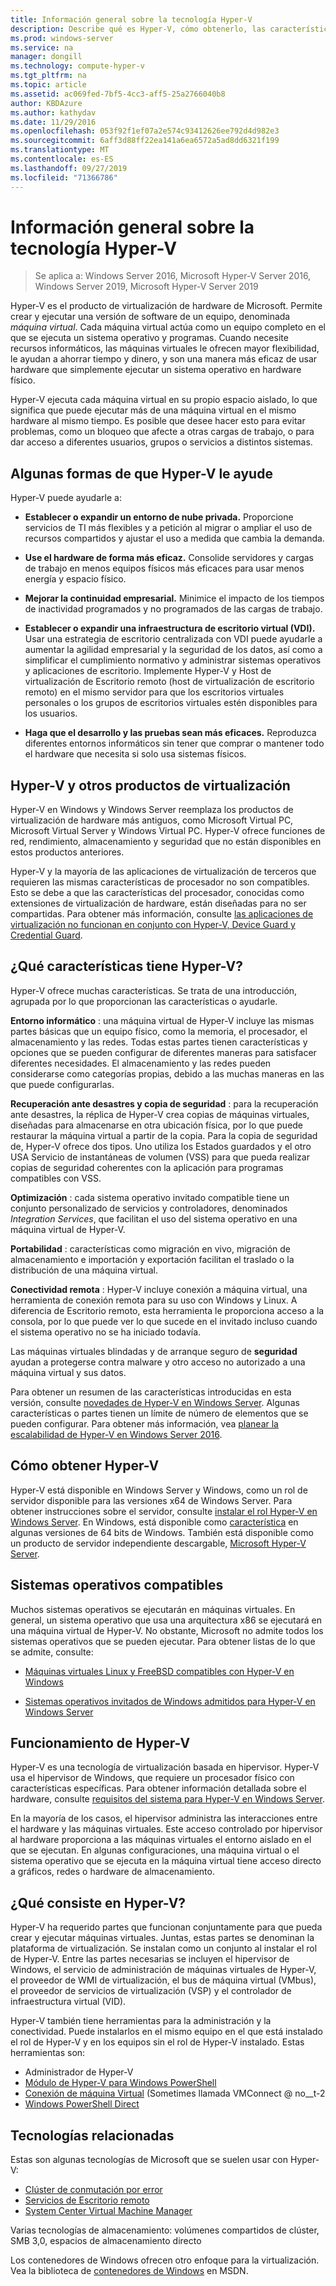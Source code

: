 ```yaml
---
title: Información general sobre la tecnología Hyper-V
description: Describe qué es Hyper-V, cómo obtenerlo, las características clave y los usos comunes.
ms.prod: windows-server
ms.service: na
manager: dongill
ms.technology: compute-hyper-v
ms.tgt_pltfrm: na
ms.topic: article
ms.assetid: ac069fed-7bf5-4cc3-aff5-25a2766040b8
author: KBDAzure
ms.author: kathydav
ms.date: 11/29/2016
ms.openlocfilehash: 053f92f1ef07a2e574c93412626ee792d4d982e3
ms.sourcegitcommit: 6aff3d88ff22ea141a6ea6572a5ad8dd6321f199
ms.translationtype: MT
ms.contentlocale: es-ES
ms.lasthandoff: 09/27/2019
ms.locfileid: "71366786"
---
```

# <a name="hyper-v-technology-overview"></a>Información general sobre la tecnología Hyper-V

>Se aplica a: Windows Server 2016, Microsoft Hyper-V Server 2016, Windows Server 2019, Microsoft Hyper-V Server 2019

Hyper-V es el producto de virtualización de hardware de Microsoft. Permite crear y ejecutar una versión de software de un equipo, denominada *máquina virtual*. Cada máquina virtual actúa como un equipo completo en el que se ejecuta un sistema operativo y programas. Cuando necesite recursos informáticos, las máquinas virtuales le ofrecen mayor flexibilidad, le ayudan a ahorrar tiempo y dinero, y son una manera más eficaz de usar hardware que simplemente ejecutar un sistema operativo en hardware físico.

Hyper-V ejecuta cada máquina virtual en su propio espacio aislado, lo que significa que puede ejecutar más de una máquina virtual en el mismo hardware al mismo tiempo. Es posible que desee hacer esto para evitar problemas, como un bloqueo que afecte a otras cargas de trabajo, o para dar acceso a diferentes usuarios, grupos o servicios a distintos sistemas.

## <a name="some-ways-hyper-v-can-help-you"></a>Algunas formas de que Hyper-V le ayude

Hyper-V puede ayudarle a:

- **Establecer o expandir un entorno de nube privada.** Proporcione servicios de TI más flexibles y a petición al migrar o ampliar el uso de recursos compartidos y ajustar el uso a medida que cambia la demanda.

- **Use el hardware de forma más eficaz.** Consolide servidores y cargas de trabajo en menos equipos físicos más eficaces para usar menos energía y espacio físico.

- **Mejorar la continuidad empresarial.** Minimice el impacto de los tiempos de inactividad programados y no programados de las cargas de trabajo.

- **Establecer o expandir una infraestructura de escritorio virtual (VDI).** Usar una estrategia de escritorio centralizada con VDI puede ayudarle a aumentar la agilidad empresarial y la seguridad de los datos, así como a simplificar el cumplimiento normativo y administrar sistemas operativos y aplicaciones de escritorio. Implemente Hyper-V y Host de virtualización de Escritorio remoto (host de virtualización de escritorio remoto) en el mismo servidor para que los escritorios virtuales personales o los grupos de escritorios virtuales estén disponibles para los usuarios.

- **Haga que el desarrollo y las pruebas sean más eficaces.** Reproduzca diferentes entornos informáticos sin tener que comprar o mantener todo el hardware que necesita si solo usa sistemas físicos.

## <a name="hyper-v-and-other-virtualization-products"></a>Hyper-V y otros productos de virtualización

Hyper-V en Windows y Windows Server reemplaza los productos de virtualización de hardware más antiguos, como Microsoft Virtual PC, Microsoft Virtual Server y Windows Virtual PC. Hyper-V ofrece funciones de red, rendimiento, almacenamiento y seguridad que no están disponibles en estos productos anteriores.

Hyper-V y la mayoría de las aplicaciones de virtualización de terceros que requieren las mismas características de procesador no son compatibles. Esto se debe a que las características del procesador, conocidas como extensiones de virtualización de hardware, están diseñadas para no ser compartidas. Para obtener más información, consulte [las aplicaciones de virtualización no funcionan en conjunto con Hyper-V, Device Guard y Credential Guard](https://support.microsoft.com/kb/3204980).

## <a name="what-features-does-hyper-v-have"></a>¿Qué características tiene Hyper-V?

Hyper-V ofrece muchas características. Se trata de una introducción, agrupada por lo que proporcionan las características o ayudarle.

**Entorno informático** : una máquina virtual de Hyper-V incluye las mismas partes básicas que un equipo físico, como la memoria, el procesador, el almacenamiento y las redes. Todas estas partes tienen características y opciones que se pueden configurar de diferentes maneras para satisfacer diferentes necesidades. El almacenamiento y las redes pueden considerarse como categorías propias, debido a las muchas maneras en las que puede configurarlas.

**Recuperación ante desastres y copia de seguridad** : para la recuperación ante desastres, la réplica de Hyper-V crea copias de máquinas virtuales, diseñadas para almacenarse en otra ubicación física, por lo que puede restaurar la máquina virtual a partir de la copia. Para la copia de seguridad de, Hyper-V ofrece dos tipos. Uno utiliza los Estados guardados y el otro USA Servicio de instantáneas de volumen (VSS) para que pueda realizar copias de seguridad coherentes con la aplicación para programas compatibles con VSS.

**Optimización** : cada sistema operativo invitado compatible tiene un conjunto personalizado de servicios y controladores, denominados *Integration Services*, que facilitan el uso del sistema operativo en una máquina virtual de Hyper-V.

**Portabilidad** : características como migración en vivo, migración de almacenamiento e importación y exportación facilitan el traslado o la distribución de una máquina virtual.

**Conectividad remota** : Hyper-V incluye conexión a máquina virtual, una herramienta de conexión remota para su uso con Windows y Linux. A diferencia de Escritorio remoto, esta herramienta le proporciona acceso a la consola, por lo que puede ver lo que sucede en el invitado incluso cuando el sistema operativo no se ha iniciado todavía.

Las máquinas virtuales blindadas y de arranque seguro de **seguridad** ayudan a protegerse contra malware y otro acceso no autorizado a una máquina virtual y sus datos.

Para obtener un resumen de las características introducidas en esta versión, consulte [novedades de Hyper-V en Windows Server](What-s-new-in-Hyper-V-on-Windows.md). Algunas características o partes tienen un límite de número de elementos que se pueden configurar. Para obtener más información, vea [planear la escalabilidad de Hyper-V en Windows Server 2016](plan/Plan-for-Hyper-V-scalability-in-Windows-Server-2016.md).

## <a name="how-to-get-hyper-v"></a>Cómo obtener Hyper-V

Hyper-V está disponible en Windows Server y Windows, como un rol de servidor disponible para las versiones x64 de Windows Server. Para obtener instrucciones sobre el servidor, consulte [instalar el rol Hyper-V en Windows Server](get-started/Install-the-Hyper-V-role-on-Windows-Server.md). En Windows, está disponible como [característica](https://docs.microsoft.com/virtualization/hyper-v-on-windows/index) en algunas versiones de 64 bits de Windows. También está disponible como un producto de servidor independiente descargable, [Microsoft Hyper-V Server](https://www.microsoft.com/evalcenter/evaluate-hyper-v-server-2019).

## <a name="supported-operating-systems"></a>Sistemas operativos compatibles

Muchos sistemas operativos se ejecutarán en máquinas virtuales. En general, un sistema operativo que usa una arquitectura x86 se ejecutará en una máquina virtual de Hyper-V. No obstante, Microsoft no admite todos los sistemas operativos que se pueden ejecutar. Para obtener listas de lo que se admite, consulte:

- [Máquinas virtuales Linux y FreeBSD compatibles con Hyper-V en Windows](Supported-Linux-and-FreeBSD-virtual-machines-for-Hyper-V-on-Windows.md)

- [Sistemas operativos invitados de Windows admitidos para Hyper-V en Windows Server](Supported-Windows-guest-operating-systems-for-Hyper-V-on-Windows.md)

## <a name="how-hyper-v-works"></a>Funcionamiento de Hyper-V

Hyper-V es una tecnología de virtualización basada en hipervisor. Hyper-V usa el hipervisor de Windows, que requiere un procesador físico con características específicas. Para obtener información detallada sobre el hardware, consulte [requisitos del sistema para Hyper-V en Windows Server](System-requirements-for-Hyper-V-on-Windows.md).

En la mayoría de los casos, el hipervisor administra las interacciones entre el hardware y las máquinas virtuales. Este acceso controlado por hipervisor al hardware proporciona a las máquinas virtuales el entorno aislado en el que se ejecutan. En algunas configuraciones, una máquina virtual o el sistema operativo que se ejecuta en la máquina virtual tiene acceso directo a gráficos, redes o hardware de almacenamiento.

## <a name="what-does-hyper-v-consist-of"></a>¿Qué consiste en Hyper-V?

Hyper-V ha requerido partes que funcionan conjuntamente para que pueda crear y ejecutar máquinas virtuales. Juntas, estas partes se denominan la plataforma de virtualización. Se instalan como un conjunto al instalar el rol de Hyper-V. Entre las partes necesarias se incluyen el hipervisor de Windows, el servicio de administración de máquinas virtuales de Hyper-V, el proveedor de WMI de virtualización, el bus de máquina virtual (VMbus), el proveedor de servicios de virtualización (VSP) y el controlador de infraestructura virtual (VID).

Hyper-V también tiene herramientas para la administración y la conectividad. Puede instalarlos en el mismo equipo en el que está instalado el rol de Hyper-V y en los equipos sin el rol de Hyper-V instalado. Estas herramientas son:

- Administrador de Hyper-V
- [Módulo de Hyper-V para Windows PowerShell](https://docs.microsoft.com/powershell/module/hyper-v/index)
- [Conexión de máquina Virtual](https://docs.microsoft.com/windows-server/virtualization/hyper-v/learn-more/hyper-v-virtual-machine-connect) \(Sometimes llamada VMConnect @ no__t-2
- [Windows PowerShell Direct](manage/Manage-Windows-virtual-machines-with-PowerShell-Direct.md)

## <a name="related-technologies"></a>Tecnologías relacionadas

Estas son algunas tecnologías de Microsoft que se suelen usar con Hyper-V:

- [Clúster de conmutación por error](../../failover-clustering/whats-new-in-failover-clustering.md)
- [Servicios de Escritorio remoto](../../remote/remote-desktop-services/Host-desktops-and-apps-in-Remote-Desktop-Services.md)
- [System Center Virtual Machine Manager](https://docs.microsoft.com/system-center/vmm/overview)

Varias tecnologías de almacenamiento: volúmenes compartidos de clúster, SMB 3,0, espacios de almacenamiento directo

Los contenedores de Windows ofrecen otro enfoque para la virtualización. Vea la biblioteca de [contenedores de Windows](https://docs.microsoft.com/virtualization/windowscontainers/index) en MSDN.
